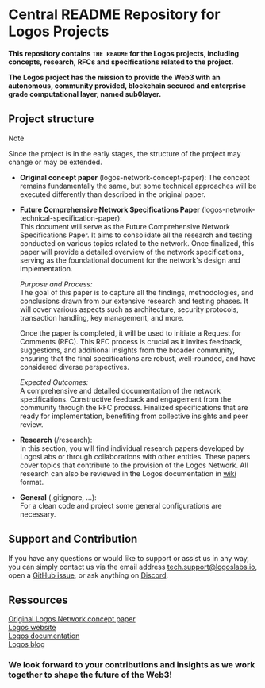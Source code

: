 # Central README Repository for Logos Projects
**This repository contains `THE README` for the Logos projects, including concepts, research, RFCs and specifications related to the project.**

**The Logos project has the mission to provide the Web3 with an autonomous, community provided, blockchain secured and enterprise grade computational layer, named sub0layer.**

## Project structure
> [!NOTE]  
> Since the project is in the early stages, the structure of the project may change or may be extended.

- **Original concept paper** (logos-network-concept-paper): The concept remains fundamentally the same, but some technical approaches will be executed differently than described in the original paper.

- **Future Comprehensive Network Specifications Paper** (logos-network-technical-specification-paper):    
    This document will serve as the Future Comprehensive Network Specifications Paper. It aims to consolidate all the research and testing conducted on various topics related to the network. Once finalized, this paper will provide a detailed overview of the network specifications, serving as the foundational document for the network's design and implementation.
    
    *Purpose and Process:*  
    The goal of this paper is to capture all the findings, methodologies, and conclusions drawn from our extensive research and testing phases. It will cover various aspects such as architecture, security protocols, transaction handling, key management, and more.

    Once the paper is completed, it will be used to initiate a Request for Comments (RFC). This RFC process is crucial as it invites feedback, suggestions, and additional insights from the broader community, ensuring that the final specifications are robust, well-rounded, and have considered diverse perspectives.

    *Expected Outcomes:*   
    A comprehensive and detailed documentation of the network specifications.
    Constructive feedback and engagement from the community through the RFC process.
    Finalized specifications that are ready for implementation, benefiting from collective insights and peer review.

- **Research** (/research):  
In this section, you will find individual research papers developed by LogosLabs or through collaborations with other entities. 
These papers cover topics that contribute to the provision of the Logos Network. 
All research can also be reviewed in the Logos documentation in [wiki](https://docs.logoslabs.io/research/research-overview) format.

- **General** (.gitignore, ...):   
For a clean code and project some general configurations are necessary.

## Support and Contribution
If you have any questions or would like to support or assist us in any way, you can simply contact us via the email address tech.support@logoslabs.io, open a [GitHub issue](https://github.com/logoslabstech/logos-resources/issues/new/choose), or ask anything on [Discord](https://discord.com/channels/840352211602374657/1242178591744200804).

## Ressources
[Original Logos Network concept paper](https://logoslabs.io/concept/logos-network-concept-paper.pdf)     
[Logos website](https://logoslabs.io)    
[Logos documentation](https://docs.logoslabs.io)    
[Logos blog](https://blog.logoslabs.io/)    

### **We look forward to your contributions and insights as we work together to shape the future of the Web3!**